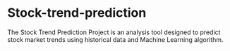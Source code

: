 # Stock-trend-prediction
The Stock Trend Prediction Project is an analysis tool designed to predict stock market trends using historical data and Machine Learning algorithm. 
